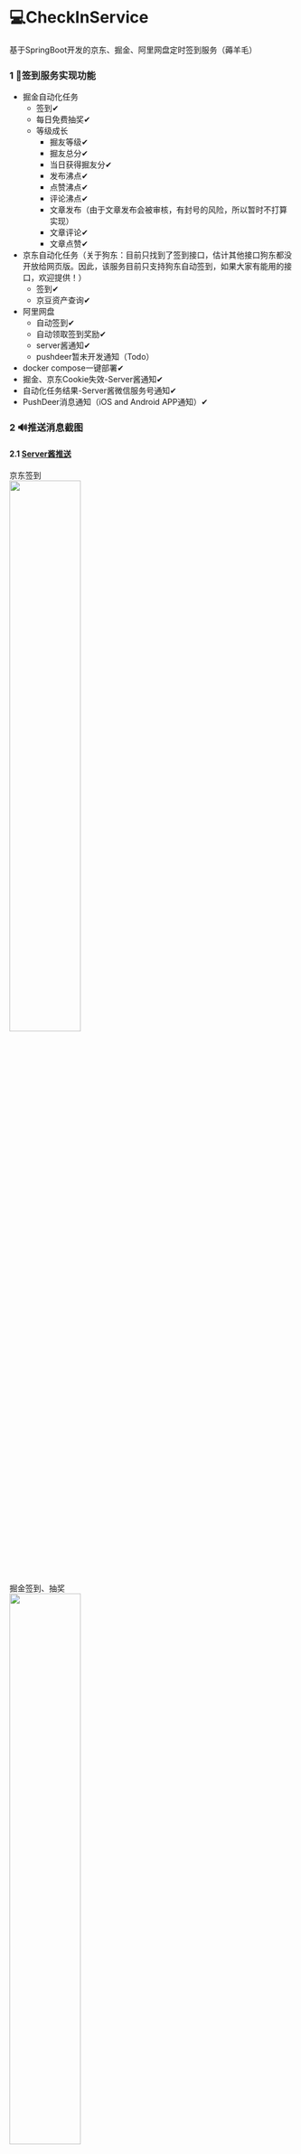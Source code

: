 # ‍💻CheckInService

基于SpringBoot开发的京东、掘金、阿里网盘定时签到服务（薅羊毛）

### 1 🎉签到服务实现功能

*   掘金自动化任务
    *   签到✔
    *   每日免费抽奖✔
    *   等级成长
        * 掘友等级✔
        * 掘友总分✔
        * 当日获得掘友分✔
        * 发布沸点✔
        * 点赞沸点✔
        * 评论沸点✔
        * 文章发布（由于文章发布会被审核，有封号的风险，所以暂时不打算实现）
        * 文章评论✔
        * 文章点赞✔
*   京东自动化任务（关于狗东：目前只找到了签到接口，估计其他接口狗东都没开放给网页版。因此，该服务目前只支持狗东自动签到，如果大家有能用的接口，欢迎提供！）
    *   签到✔
    *   京豆资产查询✔
*   阿里网盘
    * 自动签到✔
    * 自动领取签到奖励✔
    * server酱通知✔
    * pushdeer暂未开发通知（Todo）
*   docker compose一键部署✔
*   掘金、京东Cookie失效-Server酱通知✔
*   自动化任务结果-Server酱微信服务号通知✔
*   PushDeer消息通知（iOS and Android APP通知）✔

### 2 🔊推送消息截图
#### 2.1 [Server酱推送](https://sct.ftqq.com/)
京东签到
<br>
<img src="https://github.com/ElegantNorlin/CheckInService/blob/main/img/IMG_2844.PNG" width="50%">
<br>
掘金签到、抽奖
<br>
<img src="https://github.com/ElegantNorlin/CheckInService/blob/main/img/IMG_2845.PNG" width="50%">
<br>
掘金等级成长
<br>
<img src="https://github.com/ElegantNorlin/CheckInService/blob/main/img/IMG_2846.PNG" width="50%">
<br>
#### 2.2 [PushDeer推送](https://www.pushdeer.com/)
<img src="https://github.com/ElegantNorlin/CheckInService/blob/main/img/IMG_2847.PNG" width="50%">
<img src="https://github.com/ElegantNorlin/CheckInService/blob/main/img/IMG_2848.PNG" width="50%">
<img src="https://github.com/ElegantNorlin/CheckInService/blob/main/img/IMG_2849.PNG" width="50%">

### 3 😋食用方法(docker compose一键部署)

1. 下载项目[压缩包](https://github.com/ElegantNorlin/CheckInService/releases)并解压缩

2. 配置\config\application.properties配置文件
3. 扔到linux服务器上，执行`docker-compose up -d`就部署成功了

**注意：**

如果要修改了配置文件想要生效，建议直接重新建容器：

```
docker-compose down
docker-compose up -d
```

